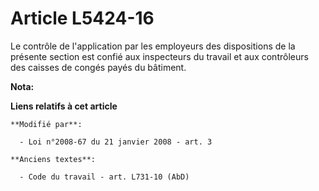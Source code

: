 # Article L5424-16

Le contrôle de l'application par les employeurs des dispositions de la présente section est confié aux inspecteurs du travail
et aux contrôleurs des caisses de congés payés du bâtiment.

**Nota:**



**Liens relatifs à cet article**

	**Modifié par**:

	  - Loi n°2008-67 du 21 janvier 2008 - art. 3

	**Anciens textes**:

	  - Code du travail - art. L731-10 (AbD)
